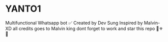 # YANTO1
Multifunctional Whatsapp bot ✅ Created by Dev Sung Inspired by Malvin-XD all credits goes to Malvin king dont forget to work and star this repo 🔱⚜️🔮
